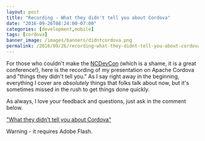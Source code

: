 ```yaml
---
layout: post
title: "Recording - What they didn't tell you about Cordova"
date: "2016-09-26T08:24:00-07:00"
categories: [development,mobile]
tags: [cordova]
banner_image: /images/banners/didntcordova.png
permalink: /2016/09/26/recording-what-they-didnt-tell-you-about-cordova
---
```


For those who couldn't make the [NCDevCon](http://ncdevcon.com/) (which is a shame, it is a great conference!), here is the recording of my presentation on Apache Cordova and "things they didn't tell you." As I say right away in the beginning, everything I cover are *absolutely* things that folks talk about now, but it's sometimes missed in the rush to get things done quickly. 

As always, I love your feedback and questions, just ask in the comment below.

["What they didn't tell you about Cordova"](https://textiles.online.ncsu.edu/online/Play/addf8eb0b20d48d28d7cc0b880aeaa2f1d?catalog=3bc7e7b7-1fd7-47f1-b0c6-40c06ec40b25)

Warning - it requires Adobe Flash.